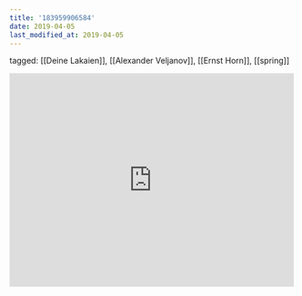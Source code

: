 ```yaml
---
title: '183959906584'
date: 2019-04-05
last_modified_at: 2019-04-05
---
```

tagged: [[Deine Lakaien]], [[Alexander Veljanov]], [[Ernst Horn]], [[spring]]
<iframe allow="accelerometer; autoplay; clipboard-write; encrypted-media; gyroscope; picture-in-picture" allowfullscreen="" frameborder="0" height="375" id="youtube_iframe" src="https://www.youtube.com/embed/DaWVXuCMQOg?feature=oembed&amp;enablejsapi=1&amp;origin=https://safe.txmblr.com&amp;wmode=opaque" width="500"></iframe>